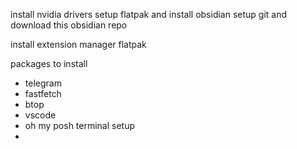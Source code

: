 install nvidia drivers
setup flatpak and install obsidian
setup git and download this obsidian repo

install extension manager flatpak

packages to install
- telegram
- fastfetch
- btop
- vscode 
- oh my posh terminal setup
-  
